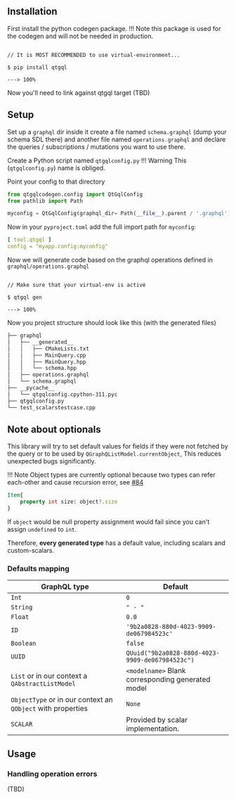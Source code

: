 ## Installation


First install the python codegen package.
!!! Note
    this package is used for the codegen and
    will not be needed in production.

<div class="termy">

```console

// It is MOST RECOMMENDED to use virtual-environment...

$ pip install qtgql

---> 100%
```
</div>

Now you'll need to link against qtgql target
(TBD)



## Setup
Set up a `graphql` dir inside it create a file named `schema.graphql` (dump your schema SDL there)
and another file named `operations.graphql` and declare the queries / subscriptions / mutations you want to use there.

Create a Python script named `qtgqlconfig.py`
!!! Warning
    This (`qtgqlconfig.py`) name is obliged.

Point your config to that directory
```python
from qtgqlcodegen.config import QtGqlConfig
from pathlib import Path

myconfig = QtGqlConfig(graphql_dir= Path(__file__).parent / '.graphql')
```
Now in your `pyproject.toml` add the full import path
for `myconfig`:

```yaml
[ tool.qtgql ]
config = "myapp.config:myconfig"
```
Now we will generate code based on the graphql operations defined in `graphql/operations.graphql`

<div class="termy">

```console

// Make sure that your virtual-env is active

$ qtgql gen

---> 100%
```

</div>

Now you project structure should look like this (with the generated files)

```bash
├── graphql
│   ├── __generated__
│   │   ├── CMakeLists.txt
│   │   ├── MainQuery.cpp
│   │   ├── MainQuery.hpp
│   │   └── schema.hpp
│   ├── operations.graphql
│   └── schema.graphql
├── __pycache__
│   └── qtgqlconfig.cpython-311.pyc
├── qtgqlconfig.py
└── test_scalarstestcase.cpp
```

## Note about optionals
This library will try to set default values for fields if they were not fetched by the query
or to be used by `QGraphQListModel.currentObject`,
This reduces unexpected bugs significantly.

!!! Note
    Object types are currently optional because two types
    can refer each-other and cause recursion error, see [#84](https://github.com/nrbnlulu/qtgql/issues/84)

```qml
Item{
    property int size: object?.size
}
```
If `object` would be null property assignment would fail since
you can't assign `undefined` to `int`.

Therefore, **every generated type** has a default value,
including scalars and custom-scalars.
### Defaults mapping
| GraphQL type                                                | Default                                          |
|-------------------------------------------------------------|--------------------------------------------------|
| `Int`                                                       | `0`                                              |
| `String`                                                    | `" - "`                                          |
| `Float`                                                     | `0.0`                                            |
| `ID`                                                        | `'9b2a0828-880d-4023-9909-de067984523c'`         |
| `Boolean`                                                   | `false`                                          |
| `UUID`                                                      | `QUuid("9b2a0828-880d-4023-9909-de067984523c")`   |
| `List` or in our context a `QAbstractListModel`             | `<modelname>` Blank corresponding generated model |
| `ObjectType` or in our context an `QObject` with properties | `None`                                           |
| `SCALAR`                                                    | Provided by scalar implementation.               |


## Usage

### Handling operation errors
(TBD)
